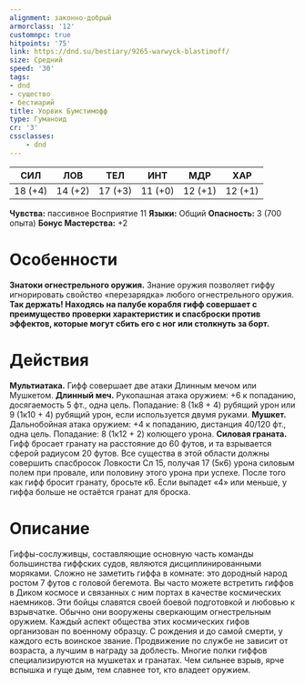 ```yaml
---
alignment: законно-добрый
armorclass: '12'
customnpc: true
hitpoints: '75'
link: https://dnd.su/bestiary/9265-warwyck-blastimoff/
size: Средний
speed: '30'
tags:
- dnd
- существо
- бестиарий
title: Уорвик Бумстимофф
type: Гуманоид
cr: '3'
cssclasses:
    - dnd
---
```



| СИЛ | ЛОВ | ТЕЛ | ИНТ | МДР | ХАР |
|---|---|---|---|---|---|
| 18 (+4) | 14 (+2) | 17 (+3) | 11 (+0) | 12 (+1) | 12 (+1) |
**Чувства:** пассивное Восприятие 11
**Языки:** Общий
**Опасность:** 3 (700 опыта)
**Бонус Мастерства:** +2


# Особенности
**Знатоки огнестрельного оружия.** Знание оружия позволяет гиффу игнорировать свойство «перезарядка» любого огнестрельного оружия.
**Так держать! Находясь на палубе корабля гифф совершает с преимущество проверки характеристик и спасброски против эффектов, которые могут сбить его с ног или столкнуть за борт.** 


# Действия
**Мультиатака.** Гифф совершает две атаки Длинным мечом или Мушкетом.
**Длинный меч.** Рукопашная атака оружием: +6 к попаданию, досягаемость 5 фт., одна цель. Попадание: 8 (1к8 + 4) рубящий урон или 9 (1к10 + 4) рубящий урон, если используется двумя руками.
**Мушкет.** Дальнобойная атака оружием: +4 к попаданию, дистанция 40/120 фт., одна цель. Попадание: 8 (1к12 + 2) колющего урона.
**Силовая граната.** Гифф бросает гранату на расстояние до 60 футов, и та взрывается сферой радиусом 20 футов. Все существа в этой области должны совершить спасбросок Ловкости Сл 15, получая 17 (5к6) урона силовым полем при провале, или половину этого урона при успехе. После того как гифф бросит гранату, бросьте к6. Если выпадет «4» или меньше, у гиффа больше не остаётся гранат для броска.


# Описание
Гиффы-сослуживцы, составляющие основную часть команды большинства гиффских судов, являются дисциплинированными моряками.   Сложно не заметить гиффа в комнате: это дородный народ ростом 7 футов с головой бегемота. Вы часто можете встретить гиффов в Диком космосе и связанных с ним портах в качестве космических наемников. Эти бойцы славятся своей боевой подготовкой и любовью к взрывчатке. Обычно они вооружены сверкающим огнестрельным оружием. Каждый аспект общества этих космических гифов организован по военному образцу. С рождения и до самой смерти, у каждого есть воинское звание. Продвижение по службе не зависит от возраста, а лучшим в награду за доблесть. Многие полки гиффов специализируются на мушкетах и гранатах. Чем сильнее взрыв, ярче вспышка и гуще дым, тем славнее тот, кто владеет оружием.